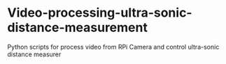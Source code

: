 # Video-processing-ultra-sonic-distance-measurement
Python scripts for process video from RPi Camera and control ultra-sonic distance measurer 
